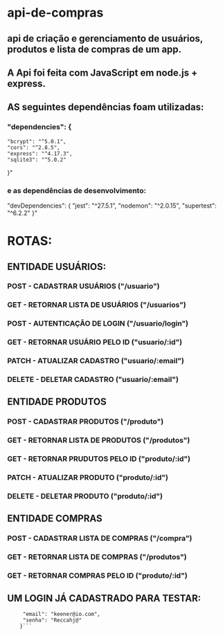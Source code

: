# api-de-compras
## api de criação e gerenciamento de usuários, produtos e lista de compras de um app.

## A Api foi feita com JavaScript em node.js + express. 
## AS seguintes dependências foam utilizadas: 

### "dependencies": {
    "bcrypt": "^5.0.1",
    "cors": "^2.8.5",
    "express": "^4.17.3",
    "sqlite3": "^5.0.2"
  }"
  
 ### e as dependências de desenvolvimento:
  "devDependencies": {
    "jest": "^27.5.1",
    "nodemon": "^2.0.15",
    "supertest": "^6.2.2"
  }"

# ROTAS:

## ENTIDADE USUÁRIOS:
 ### POST - CADASTRAR USUÁRIOS ("/usuario")
 ### GET - RETORNAR LISTA DE USUÁRIOS ("/usuarios")
 ### POST - AUTENTICAÇÃO DE LOGIN ("/usuario/login")
 ### GET - RETORNAR USUÁRIO PELO ID ("usuario/:id")
 ### PATCH - ATUALIZAR CADASTRO ("usuario/:email")
 ### DELETE - DELETAR CADASTRO ("usuario/:email")
 
 ## ENTIDADE PRODUTOS
 ### POST - CADASTRAR PRODUTOS ("/produto")
 ### GET - RETORNAR LISTA DE PRODUTOS ("/produtos")
 ### GET - RETORNAR PRUDUTOS PELO ID ("produto/:id")
 ### PATCH - ATUALIZAR PRODUTO ("produto/:id")
 ### DELETE - DELETAR PRODUTO ("produto/:id")

## ENTIDADE COMPRAS
### POST - CADASTRAR LISTA DE COMPRAS ("/compra")
 ### GET - RETORNAR LISTA DE COMPRAS ("/produtos")
 ### GET - RETORNAR COMPRAS PELO ID ("produto/:id")
 
 ## UM LOGIN JÁ CADASTRADO PARA TESTAR:
 ```{
      "email": "keener@io.com",
      "senha": "Reccahj@"
     }```
